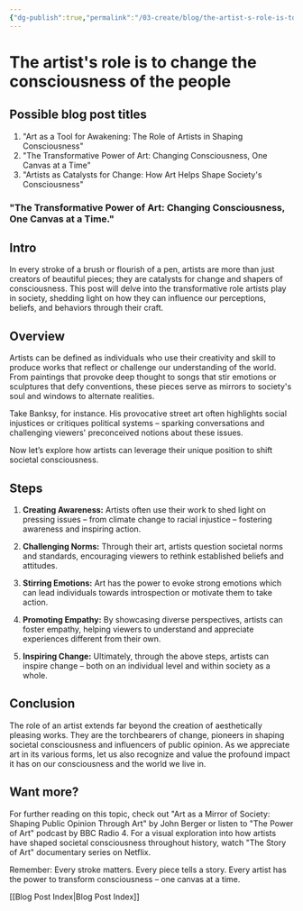 ```yaml
---
{"dg-publish":true,"permalink":"/03-create/blog/the-artist-s-role-is-to-change-the-consciousness-of-the-people/","tags":["consciousness","art"]}
---
```



# The artist's role is to change the consciousness of the people


## Possible blog post titles

1. "Art as a Tool for Awakening: The Role of Artists in Shaping Consciousness"
2. "The Transformative Power of Art: Changing Consciousness, One Canvas at a Time"
3. "Artists as Catalysts for Change: How Art Helps Shape Society's Consciousness"

### "The Transformative Power of Art: Changing Consciousness, One Canvas at a Time."

## Intro
In every stroke of a brush or flourish of a pen, artists are more than just creators of beautiful pieces; they are catalysts for change and shapers of consciousness. This post will delve into the transformative role artists play in society, shedding light on how they can influence our perceptions, beliefs, and behaviors through their craft.

## Overview
Artists can be defined as individuals who use their creativity and skill to produce works that reflect or challenge our understanding of the world. From paintings that provoke deep thought to songs that stir emotions or sculptures that defy conventions, these pieces serve as mirrors to society's soul and windows to alternate realities.

Take Banksy, for instance. His provocative street art often highlights social injustices or critiques political systems – sparking conversations and challenging viewers' preconceived notions about these issues.

Now let’s explore how artists can leverage their unique position to shift societal consciousness.

## Steps
1. **Creating Awareness:** Artists often use their work to shed light on pressing issues – from climate change to racial injustice – fostering awareness and inspiring action.
  
2. **Challenging Norms:** Through their art, artists question societal norms and standards, encouraging viewers to rethink established beliefs and attitudes.
   
3. **Stirring Emotions:** Art has the power to evoke strong emotions which can lead individuals towards introspection or motivate them to take action.
   
4. **Promoting Empathy:** By showcasing diverse perspectives, artists can foster empathy, helping viewers to understand and appreciate experiences different from their own.
   
5. **Inspiring Change:** Ultimately, through the above steps, artists can inspire change – both on an individual level and within society as a whole.

## Conclusion
The role of an artist extends far beyond the creation of aesthetically pleasing works. They are the torchbearers of change, pioneers in shaping societal consciousness and influencers of public opinion. As we appreciate art in its various forms, let us also recognize and value the profound impact it has on our consciousness and the world we live in.

## Want more?
For further reading on this topic, check out "Art as a Mirror of Society: Shaping Public Opinion Through Art" by John Berger or listen to "The Power of Art" podcast by BBC Radio 4. For a visual exploration into how artists have shaped societal consciousness throughout history, watch "The Story of Art" documentary series on Netflix.

Remember: Every stroke matters. Every piece tells a story. Every artist has the power to transform consciousness – one canvas at a time.




[[Blog Post Index\|Blog Post Index]]